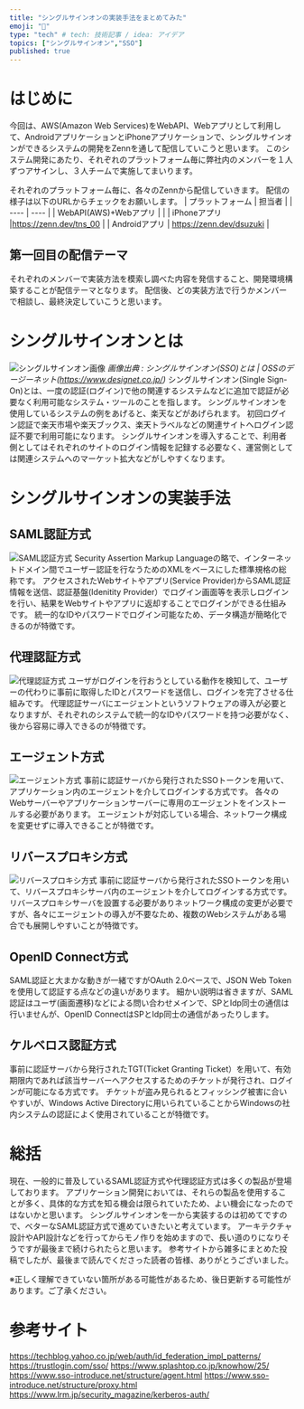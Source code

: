 ```yaml
---
title: "シングルサインオンの実装手法をまとめてみた"
emoji: "🌊"
type: "tech" # tech: 技術記事 / idea: アイデア
topics: ["シングルサインオン","SSO"]
published: true
---
```


# はじめに
今回は、AWS(Amazon Web Services)をWebAPI、Webアプリとして利用して、AndroidアプリケーションとiPhoneアプリケーションで、シングルサインオンができるシステムの開発をZennを通して配信していこうと思います。
このシステム開発にあたり、それぞれのプラットフォーム毎に弊社内のメンバーを１人ずつアサインし、３人チームで実施してまいります。

それぞれのプラットフォーム毎に、各々のZennから配信していきます。
配信の様子は以下のURLからチェックをお願いします。
| プラットフォーム | 担当者 |
| ---- | ---- |
| WebAPI(AWS)+Webアプリ | |
| iPhoneアプリ |https://zenn.dev/tns_00 |
| Androidアプリ | https://zenn.dev/dsuzuki | 

## 第一回目の配信テーマ

それぞれのメンバーで実装方法を模索し調べた内容を発信すること、開発環境構築することが配信テーマとなります。
配信後、どの実装方法で行うかメンバーで相談し、最終決定していこうと思います。

# シングルサインオンとは
![シングルサインオン画像](https://www.designet.co.jp/ossinfo/openam/images/singlesignon.jpg)
*画像出典 : シングルサインオン(SSO)とは | OSSのデージーネット(https://www.designet.co.jp/)*
シングルサインオン(Single Sign-On)とは、一度の認証(ログイン)で他の関連するシステムなどに追加で認証が必要なく利用可能なシステム・ツールのことを指します。
シングルサインオンを使用しているシステムの例をあげると、楽天などがあげられます。
初回ログイン認証で楽天市場や楽天ブックス、楽天トラベルなどの関連サイトへログイン認証不要で利用可能になります。
シングルサインオンを導入することで、利用者側としてはそれぞれのサイトのログイン情報を記録する必要なく、運営側としては関連システムへのマーケット拡大などがしやすくなります。

# シングルサインオンの実装手法
## SAML認証方式
![SAML認証方式](/images/saml.png)
Security Assertion Markup Languageの略で、インターネットドメイン間でユーザー認証を行なうためのXMLをベースにした標準規格の総称です。
アクセスされたWebサイトやアプリ(Service Provider)からSAML認証情報を送信、認証基盤(Idenitity Provider）でログイン画面等を表示しログインを行い、結果をWebサイトやアプリに返却することでログインができる仕組みです。
統一的なIDやパスワードでログイン可能なため、データ構造が簡略化できるのが特徴です。

## 代理認証方式
![代理認証方式](/images/dairi.png)
ユーザがログインを行おうとしている動作を検知して、ユーザーの代わりに事前に取得したIDとパスワードを送信し、ログインを完了させる仕組みです。
代理認証サーバにエージェントというソフトウェアの導入が必要となりますが、それぞれのシステムで統一的なIDやパスワードを持つ必要がなく、後から容易に導入できるのが特徴です。

## エージェント方式
![エージェント方式](/images/agent.png)
事前に認証サーバから発行されたSSOトークンを用いて、アプリケーション内のエージェントを介してログインする方式です。
各々のWebサーバーやアプリケーションサーバーに専用のエージェントをインストールする必要があります。
エージェントが対応している場合、ネットワーク構成を変更せずに導入できることが特徴です。

## リバースプロキシ方式
![リバースプロキシ方式](/images/proxy.png)
事前に認証サーバから発行されたSSOトークンを用いて、リバースプロキシサーバ内のエージェントを介してログインする方式です。
リバースプロキシサーバを設置する必要がありネットワーク構成の変更が必要ですが、各々にエージェントの導入が不要なため、複数のWebシステムがある場合でも展開しやすいことが特徴です。

## OpenID Connect方式
SAML認証と大まかな動きが一緒ですがOAuth 2.0ベースで、JSON Web Tokenを使用して認証する点などの違いがあります。
細かい説明は省きますが、SAML認証はユーザ(画面遷移)などによる問い合わせメインで、SPとIdp同士の通信は行いませんが、OpenID ConnectはSPとIdp同士の通信があったりします。

## ケルベロス認証方式
事前に認証サーバから発行されたTGT(Ticket Granting Ticket）を用いて、有効期限内であれば該当サーバーへアクセスするためのチケットが発行され、ログインが可能になる方式です。
チケットが盗み見られるとフィッシング被害に合いやすいが、Windows Active Directoryに用いられていることからWindowsの社内システムの認証によく使用されていることが特徴です。

# 総括
現在、一般的に普及しているSAML認証方式や代理認証方式は多くの製品が登場しております。
アプリケーション開発においては、それらの製品を使用することが多く、具体的な方式を知る機会は限られていたため、よい機会になったのではないかと思います。
シングルサインオンを一から実装するのは初めてですので、ベターなSAML認証方式で進めていきたいと考えています。
アーキテクチャ設計やAPI設計などを行ってからモノ作りを始めますので、長い道のりになりそうですが最後まで続けられたらと思います。
参考サイトから雑多にまとめた投稿でしたが、最後まで読んでくださった読者の皆様、ありがとうございました。

※正しく理解できていない箇所がある可能性があるため、後日更新する可能性があります。ご了承ください。

# 参考サイト
https://techblog.yahoo.co.jp/web/auth/id_federation_impl_patterns/
https://trustlogin.com/sso/
https://www.splashtop.co.jp/knowhow/25/
https://www.sso-introduce.net/structure/agent.html
https://www.sso-introduce.net/structure/proxy.html
https://www.lrm.jp/security_magazine/kerberos-auth/